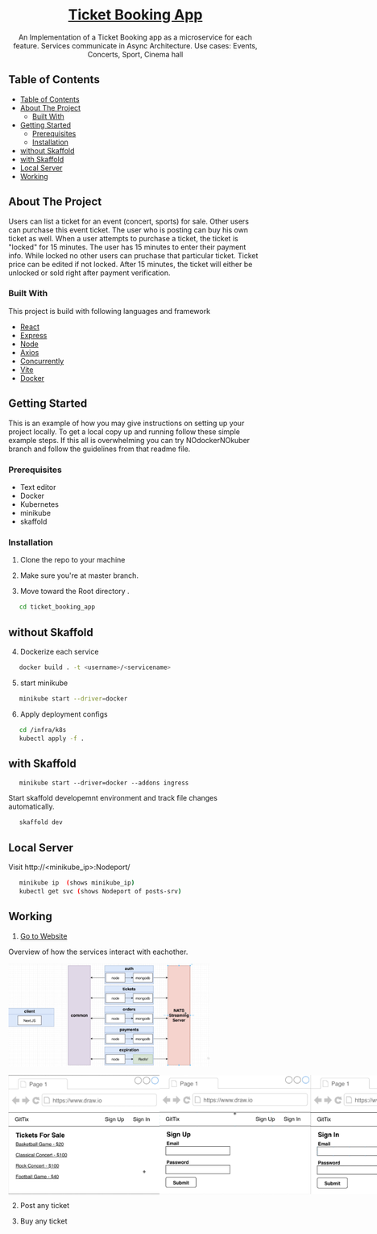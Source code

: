 <h1 align="center"><a href="https://github.com/axyut/posting_app_microservice_nodejs">Ticket Booking App</a></h1>

  <p align="center">
    An Implementation of a Ticket Booking app as a microservice for each feature. Services communicate in Async Architecture. Use cases: Events, Concerts, Sport, Cinema hall
</p>

<!-- TABLE OF CONTENTS -->

## Table of Contents

- [Table of Contents](#table-of-contents)
- [About The Project](#about-the-project)
  - [Built With](#built-with)
- [Getting Started](#getting-started)
  - [Prerequisites](#prerequisites)
  - [Installation](#installation)
- [without Skaffold](#without-skaffold)
- [with Skaffold](#with-skaffold)
- [Local Server](#local-server)
- [Working](#working)

<!-- ABOUT THE PROJECT -->

## About The Project

Users can list a ticket for an event (concert, sports) for sale. Other users can purchase this event ticket. The user who is posting can buy his own ticket as well. When a user attempts to purchase a ticket, the ticket is "locked" for 15 minutes. The user has 15 minutes to enter their payment info. While locked no other users can pruchase that particular ticket. Ticket price can be edited if not locked. After 15 minutes, the ticket will either be unlocked or sold right after payment verification.

### Built With

This project is build with following languages and framework

- [React](https://html.com)
- [Express](https://developer.mozilla.org/en-US/docs/Web/CSS)
- [Node](https://www.javascript.com/)
- [Axios](https://www.javascript.com/)
- [Concurrently](https://www.javascript.com/)
- [Vite](https://www.javascript.com/)
- [Docker](https://www.javascript.com/)

<!-- GETTING STARTED -->

## Getting Started

This is an example of how you may give instructions on setting up your project locally.
To get a local copy up and running follow these simple example steps. If this all is overwhelming you can try NOdockerNOkuber branch and follow the guidelines from that readme file.

### Prerequisites

- Text editor
- Docker
- Kubernetes
- minikube
- skaffold

### Installation

1. Clone the repo to your machine

2. Make sure you're at master branch.

3. Move toward the Root directory .

```sh
   cd ticket_booking_app
```

## without Skaffold

4. Dockerize each service

```sh
   docker build . -t <username>/<servicename>
```

5. start minikube

```sh
   minikube start --driver=docker
```

6. Apply deployment configs

```sh
   cd /infra/k8s
   kubectl apply -f .
```

## with Skaffold

```
   minikube start --driver=docker --addons ingress
```

Start skaffold developemnt environment and track file changes automatically.

```sh
   skaffold dev
```

## Local Server

Visit http://<minikube_ip>:Nodeport/

```sh
   minikube ip  (shows minikube_ip)
   kubectl get svc (shows Nodeport of posts-srv)
```

<!--Working-->

## Working

1.  [Go to Website]()

Overview of how the services interact with eachother.

<p><img src="assets/page4.png" width="400" title="WEB Page"> </p>

<p style="display:flex;" >
<img src="assets/page1.png" width="300" title="WEB Page">
<img src="assets/page2.png" width="300" title="WEB Page">
<img src="assets/page3.png" width="300" title="WEB Page">
<img src="assets/page5.png" width="300" title="WEB Page">
<img src="assets/page6.png" width="300" title="WEB Page">
<img src="assets/page7.png" width="300" title="WEB Page">
<img src="assets/page8.png" width="300" title="WEB Page">
</p>

2.  Post any ticket

3.  Buy any ticket

<!--

starting with typescript
npm i typescript ts-node-dev express @types/express
-- tsc --init
-- npm script, start : ts-node-dev src/index.ts
-- setting up Dockerfile, .dockerignore
-- building docker image
-- setting up auth-depl with auth-srv
-- starting minikube
-- setting up skaffold.yaml in root
-- adding ingress controller   (minikube addons enable ingress)
-- setting up ingress-srv
-- editing hosts vim /etc/hosts

starting after long time
minikube start --driver=docker -p ticket --addons ingress

## creating a secret
$ kubectl create secret generic [name of secret] --from-literal=[key]=[value]
example -> kubectl create secret generic jwt-secret --from-literal=JWT_PASS=averylongandgoodkey
## see all
$ kubectl get secrets
## get secrets into pod, config in depl file
`
- name:
  image:
  env:
  - name: JWT_PASS
      valueFrom:
        secretKeyRef:
          name: jwt-secret
          key: JWT_PASS
`
-->
<!--
######## Connecting with google cloud with skaffold




-->
